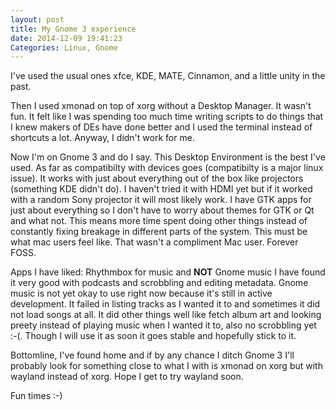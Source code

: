```yaml
---
layout: post
title: My Gnome 3 experience
date: 2014-12-09 19:41:23
Categories: Linux, Gnome
---
```


I've used the usual ones xfce, KDE, MATE, Cinnamon, and a little unity in the past.

Then I used xmonad on top of xorg without a Desktop Manager. It wasn't fun. It felt like I was spending too much time writing scripts to do things that I knew makers of DEs have done better and I used the terminal instead of shortcuts a lot. Anyway, I didn't work for me.

Now I'm on Gnome 3 and do I say. This Desktop Environment is the best I've used. As far as compatibilty with devices goes (compatibilty is a major linux issue). It works with just about everything out of the box like projectors (something KDE didn't do). I haven't tried it with HDMI yet but if it worked with a random Sony projector it will most likely work. I have GTK apps for just about everything so I don't have to worry about themes for GTK or Qt and what not. This means more time spent doing other things instead of constantly fixing breakage in different parts of the system. This must be what mac users feel like. That wasn't a compliment Mac user. Forever FOSS.

Apps I have liked: Rhythmbox for music and **NOT** Gnome music I have found it very good with podcasts and scrobbling and editing metadata. Gnome music is not yet okay to use right now because it's still in active development. It failed in listing tracks as I wanted it to and sometimes it did not load songs at all. It did other things well like fetch album art and looking preety instead of playing music when I wanted it to, also no scrobbling yet :-(. Though I will use it as soon it goes stable and hopefully stick to it.

Bottomline, I've found home and if by any chance I ditch Gnome 3 I'll probably look for something close to what I with is xmonad on xorg but with wayland instead of xorg. Hope I get to try wayland soon.


Fun times :-)

